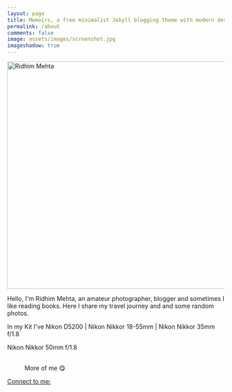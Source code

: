 ```yaml
---
layout: page
title: Memoirs, a free minimalist Jekyll blogging theme with modern design 
permalink: /about
comments: false
image: assets/images/screenshot.jpg
imageshadow: true
---
```


<img src="https://farm5.staticflickr.com/4640/24300013627_af7882ef2c_b.jpg" width="791" height="527" title="Ridhim Mehta" />

Hello, I'm Ridhim Mehta, an amateur photographer, blogger and sometimes I like reading books. Here I share my travel journey and and some random photos.
 
 
In my Kit I've Nikon D5200 | Nikon Nikkor 18-55mm | Nikon Nikkor 35mm f/1.8

Nikon Nikkor 50mm f/1.8

<figure class="third">
	<a href="https://farm5.staticflickr.com/4639/24300014757_38c0db783f_b.jpg"><img src="https://farm5.staticflickr.com/4639/24300014757_38c0db783f_b.jpg" alt=""></a>
	<a href="https://farm5.staticflickr.com/4685/39131055362_790ec7c6d9_z.jpg"><img src="https://farm5.staticflickr.com/4685/39131055362_790ec7c6d9_z.jpg" alt=""></a>
	<a href="https://farm5.staticflickr.com/4734/24300014217_618f8e1ba6_z.jpg"><img src="https://farm5.staticflickr.com/4734/24300014217_618f8e1ba6_z.jpg" alt=""></a>
	<figcaption>More of me 😋 </figcaption>
</figure>

<u>Connect to me:</u>

<p><a href="http://fb.com/rdmmehta13" title="facebook"><i class="fa fa-facebook" style="color:#000; padding:5 5 5 5; height:50px; width:50px;"></i></a> <a href="http://twitter.com/rdmmehta" title="twitter"><i class="fa fa-twitter" style="color:#000; padding:5 5 5 5; height:50px; width:50px;"></i></a> <a href="http://instagram.com/rdmmehta" title="instagram"><i class="fa fa-instagram" style="color:#000; padding:5 5 5 5; height:50px; width:50px;"></i></a> <a href="http://pinterest/rdmmehta" title="pinterest"><i class="fa fa-pinterest" style="color:#000; padding:5 5 5 5; height:50px; width:50px;"></i></a></p>

